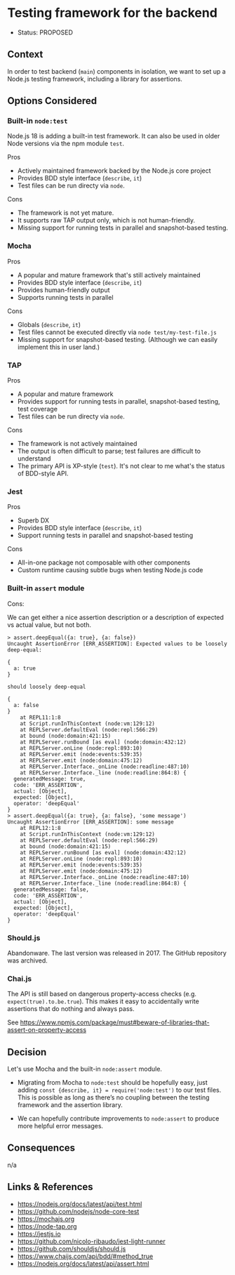 # Testing framework for the backend

- Status: PROPOSED

## Context

In order to test backend (`main`) components in isolation, we want to set up a Node.js testing
framework, including a library for assertions.

## Options Considered

### Built-in `node:test`

Node.js 18 is adding a built-in test framework. It can also be used in older Node versions via the
npm module `test`.

Pros
- Actively maintained framework backed by the Node.js core project
- Provides BDD style interface (`describe`, `it`)
- Test files can be run directy via `node`.

Cons
- The framework is not yet mature.
- It supports raw TAP output only, which is not human-friendly.
- Missing support for running tests in parallel and snapshot-based testing.

### Mocha

Pros
- A popular and mature framework that's still actively maintained
- Provides BDD style interface (`describe`, `it`)
- Provides human-friendly output
- Supports running tests in parallel

Cons
- Globals (`describe`, `it`)
- Test files cannot be executed directly via `node test/my-test-file.js`
- Missing support for snapshot-based testing. (Although we can easily implement this in user land.)

### TAP

Pros
- A popular and mature framework
- Provides support for running tests in parallel, snapshot-based testing, test coverage
- Test files can be run directy via `node`.

Cons
- The framework is not actively maintained
- The output is often difficult to parse; test failures are difficult to understand
- The primary API is XP-style (`test`). It's not clear to me what's the status of BDD-style API.

### Jest

Pros
- Superb DX
- Provides BDD style interface (`describe`, `it`)
- Support running tests in parallel and snapshot-based testing

Cons
- All-in-one package not composable with other components
- Custom runtime causing subtle bugs when testing Node.js code

### Built-in `assert` module

Cons:

We can get either a nice assertion description or a description of expected vs actual value, but not
both.

```
> assert.deepEqual({a: true}, {a: false})
Uncaught AssertionError [ERR_ASSERTION]: Expected values to be loosely deep-equal:

{
  a: true
}

should loosely deep-equal

{
  a: false
}
    at REPL11:1:8
    at Script.runInThisContext (node:vm:129:12)
    at REPLServer.defaultEval (node:repl:566:29)
    at bound (node:domain:421:15)
    at REPLServer.runBound [as eval] (node:domain:432:12)
    at REPLServer.onLine (node:repl:893:10)
    at REPLServer.emit (node:events:539:35)
    at REPLServer.emit (node:domain:475:12)
    at REPLServer.Interface._onLine (node:readline:487:10)
    at REPLServer.Interface._line (node:readline:864:8) {
  generatedMessage: true,
  code: 'ERR_ASSERTION',
  actual: [Object],
  expected: [Object],
  operator: 'deepEqual'
}
> assert.deepEqual({a: true}, {a: false}, 'some message')
Uncaught AssertionError [ERR_ASSERTION]: some message
    at REPL12:1:8
    at Script.runInThisContext (node:vm:129:12)
    at REPLServer.defaultEval (node:repl:566:29)
    at bound (node:domain:421:15)
    at REPLServer.runBound [as eval] (node:domain:432:12)
    at REPLServer.onLine (node:repl:893:10)
    at REPLServer.emit (node:events:539:35)
    at REPLServer.emit (node:domain:475:12)
    at REPLServer.Interface._onLine (node:readline:487:10)
    at REPLServer.Interface._line (node:readline:864:8) {
  generatedMessage: false,
  code: 'ERR_ASSERTION',
  actual: [Object],
  expected: [Object],
  operator: 'deepEqual'
}
```

### Should.js

Abandonware. The last version was released in 2017. The GitHub repository was archived.

### Chai.js

The API is still based on dangerous property-access checks (e.g. `expect(true).to.be.true`). This makes it easy to accidentally write assertions that do nothing and always pass.

See https://www.npmjs.com/package/must#beware-of-libraries-that-assert-on-property-access

## Decision

Let's use Mocha and the built-in `node:assert` module.

- Migrating from Mocha to `node:test` should be hopefully easy,  just adding `const {describe, it} =
  require('node:test')` to our test files. This is possible as long as there’s no coupling between
  the testing framework and the assertion library.

- We can hopefully contribute improvements to `node:assert` to produce more helpful error messages.

## Consequences

n/a

## Links &amp; References

- https://nodejs.org/docs/latest/api/test.html
- https://github.com/nodejs/node-core-test
- https://mochajs.org
- https://node-tap.org
- https://jestjs.io
- https://github.com/nicolo-ribaudo/jest-light-runner
- https://github.com/shouldjs/should.js
- https://www.chaijs.com/api/bdd/#method_true
- https://nodejs.org/docs/latest/api/assert.html
